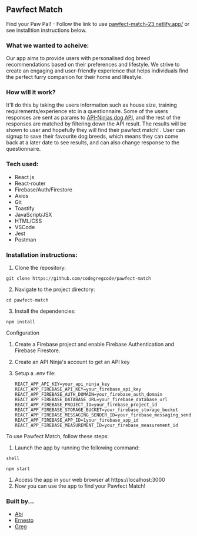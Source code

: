 ## Pawfect Match

Find your Paw Pal! - Follow the link to use [pawfect-match-23.netlify.app/](https://pawfect-match-23.netlify.app/) or see installtion instructions below.

### What we wanted to acheive:

Our app aims to provide users with personalised dog breed recommendations based on their preferences and lifestyle. We strive to create an engaging and user-friendly experience that helps individuals find the perfect furry companion for their home and lifestyle.

### How will it work?

It'll do this by taking the users information such as house size, training requirements/experience etc in a questionnaire. Some of the users responses are sent as params to [API-Ninjas dog API](https://api-ninjas.com/api/dogs), and the rest of the responses are matched by filtering down the API result. The results will be shown to user and hopefully they will find their pawfect match! . User can signup to save their favourite dog breeds, which means they can come back at a later date to see results, and can also change response to the questionnaire.

### Tech used:

- React js
- React-router
- Firebase/Auth/Firestore
- Axios
- Git
- Toastify
- JavaScript/JSX
- HTML/CSS
- VSCode
- Jest
- Postman

### Installation instructions:

1. Clone the repository:

```
git clone https://github.com/codegregcode/pawfect-match
```

2. Navigate to the project directory:

```
cd pawfect-match
```

3. Install the dependencies:

```
npm install
```

Configuration

1. Create a Firebase project and enable Firebase Authentication and Firebase Firestore.
2. Create an API Ninja's account to get an API key
3. Setup a .env file:

   ```
   REACT_APP_API_KEY=your_api_ninja_key
   REACT_APP_FIREBASE_API_KEY=your_firebase_api_key
   REACT_APP_FIREBASE_AUTH_DOMAIN=your_firebase_auth_domain
   REACT_APP_FIREBASE_DATABASE_URL=your_firebase_database_url
   REACT_APP_FIREBASE_PROJECT_ID=your_firebase_project_id
   REACT_APP_FIREBASE_STORAGE_BUCKET=your_firebase_storage_bucket
   REACT_APP_FIREBASE_MESSAGING_SENDER_ID=your_firebase_messaging_sender_id
   REACT_APP_FIREBASE_APP_ID=1your_firebase_app_id
   REACT_APP_FIREBASE_MEASUREMENT_ID=your_firebase_measurement_id
   ```

To use Pawfect Match, follow these steps:

1. Launch the app by running the following command:

```
shell

npm start
```

1. Access the app in your web browser at https://localhost:3000
2. Now you can use the app to find your Pawfect Match!

### Built by...

- [Abi](https://github.com/Abi-Turner)
- [Ernesto](https://github.com/erns2angustia)
- [Greg](https://github.com/codegregcode)
